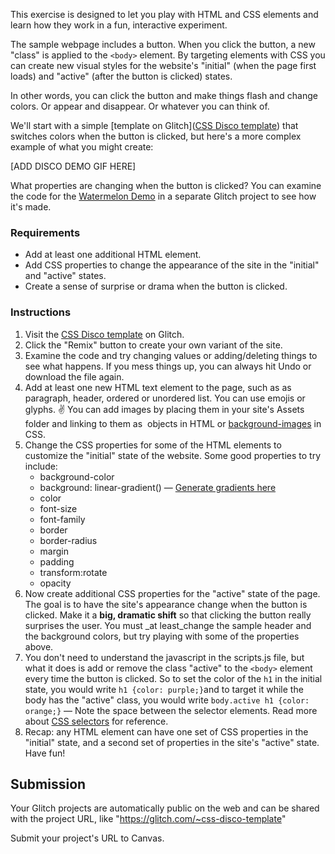 This exercise is designed to let you play with HTML and CSS elements and learn how they work in a fun, interactive experiment.


The sample webpage includes a button. When you click the button, a new "class" is applied to the `<body>` element. By targeting elements with CSS you can create new visual styles for the website's "initial" \(when the page first loads\) and "active" \(after the button is clicked\) states.


In other words, you can click the button and make things flash and change colors. Or appear and disappear. Or whatever you can think of. 


We'll start with a simple [template on Glitch]([CSS Disco template](https://glitch.com/~css-disco-button)) that switches colors when the button is clicked, but here's a more complex example of what you might create:


[ADD DISCO DEMO GIF HERE]


What properties are changing when the button is clicked? You can examine the code for the [Watermelon Demo](https://glitch.com/~watermelon-disco-demo) in a separate Glitch project to see how it's made. 



### Requirements

* Add at least one additional HTML element.
* Add CSS properties to change the appearance of the site in the "initial" and "active" states.
* Create a sense of surprise or drama when the button is clicked.


### Instructions


1. Visit the [CSS Disco template](https://glitch.com/~css-disco-template) on Glitch. 
2. Click the "Remix" button to create your own variant of the site. 
3. Examine the code and try changing values or adding/deleting things to see what happens. If you mess things up, you can always hit Undo or download the file again.
4. Add at least one new HTML text element to the page, such as as paragraph, header, ordered or unordered list. You can use emojis or glyphs. ✌️ You can add images by placing them in your site's Assets folder and linking to them as [<img>](https://www.w3schools.com/tags/tag_img.asp) objects in HTML or [background-images](https://www.w3schools.com/css/css_background.asp) in CSS. 
5. Change the CSS properties for some of the HTML elements to customize the "initial" state of the website. Some good properties to try include:
    * background-color
    * background: linear-gradient\(\) — [Generate gradients here](https://cssgradient.io/)
    * color
    * font-size
    * font-family
    * border
    * border-radius
    * margin
    * padding
    * transform:rotate
    * opacity
7. Now create additional CSS properties for the "active" state of the page. The goal is to have the site's appearance change when the button is clicked. Make it a __big, dramatic shift__ so that clicking the button really surprises the user. You must _at least_change the sample header and the background colors, but try playing with some of the properties above.
8. You don't need to understand the javascript in the scripts.js file, but what it does is add or remove the class "active" to the `<body>` element every time the button is clicked. So to set the color of the `h1` in the initial state, you would write `h1 {color: purple;}`and to target it while the body has the "active" class, you would write `body.active h1 {color: orange;}` — Note the space between the selector elements. Read more about [CSS selectors](https://www.w3schools.com/csSref/css_selectors.asp) for reference.
9. Recap: any HTML element can have one set of CSS properties in the "initial" state, and a second set of properties in the site's "active" state. Have fun!

## Submission


Your Glitch projects are automatically public on the web and can be shared with the project URL, like "https://glitch.com/~css-disco-template"

Submit your project's URL to Canvas. 

